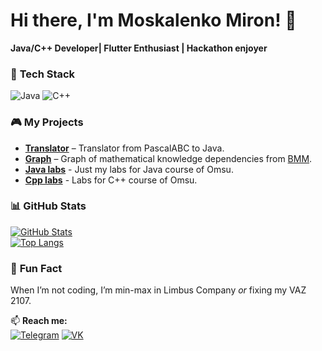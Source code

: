 # Hi there, I'm Moskalenko Miron! 👋  

**Java/C++ Developer| Flutter Enthusiast | Hackathon enjoyer**  

### 🔧 **Tech Stack**  
![Java](https://img.shields.io/badge/Java-ED8B00?logo=openjdk&logoColor=white)
![C++](https://img.shields.io/badge/C++-00599C?logo=c%2B%2B&logoColor=white)


### 🎮 **My Projects**  
- **[Translator](https://github.com/shreddedInk/Translator)** – Translator from PascalABC to Java.
- **[Graph](https://gitlab.com/buchvan/dependency_graph)** – Graph of mathematical knowledge dependencies from [BMM](https://great-math.ru/project/44).  
- **[Java labs](https://github.com/shreddedInk/JavaLabs)** - Just my labs for Java course of Omsu.
- **[Cpp labs](https://github.com/shreddedInk/cppLabsSecondCourse)** - Labs for C++ course of Omsu.

### 📊 **GitHub Stats**  
[![GitHub Stats](https://github-readme-stats.vercel.app/api?username=shreddedInk&show_icons=true&theme=dark)](https://github.com/shreddedInk)  
[![Top Langs](https://github-readme-stats.vercel.app/api/top-langs/?username=shreddedInk&layout=compact&theme=vision-friendly-dark)](https://github.com/shreddedInk)  

### 🌟 **Fun Fact**  
When I’m not coding, I’m min-max in Limbus Company *or* fixing my VAZ 2107.  

📫 **Reach me:**  
[![Telegram](https://img.shields.io/badge/-Telegram-26A5E4?logo=telegram)](https://t.me/shredded_Ink)
[![VK](https://img.shields.io/badge/-VK-0077FF?logo=vk&logoColor=white)](https://vk.com/shredded_ink) 
